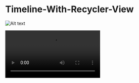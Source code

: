 # Timeline-With-Recycler-View

![Alt text](/master/Screenshots/screenshot-1.jpeg?raw=true "Timeline with recycler view")

![Alt text](/master/Screenshots/demo-video.mp4?raw=true "Timeline with recycler view video demo")